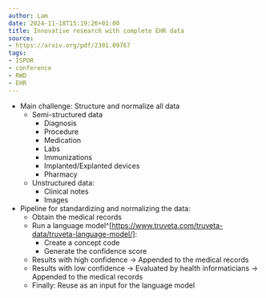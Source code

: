 ```yaml
---
author: Lam
date: 2024-11-18T15:19:26+01:00
title: Innovative research with complete EHR data
source:
- https://arxiv.org/pdf/2301.09767
tags:
- ISPOR
- conference
- RWD
- EHR
---
```


- Main challenge: Structure and normalize all data
  - Semi-structured data
    - Diagnosis
    - Procedure
    - Medication
    - Labs
    - Immunizations
    - Implanted/Explanted devices
    - Pharmacy
  - Unstructured data:
    - Clinical notes
    - Images
- Pipeline for standardizing and normalizing the data:
  - Obtain the medical records
  - Run a language model^[https://www.truveta.com/truveta-data/truveta-language-model/]:
    - Create a concept code
    - Generate the confidence score
  - Results with high confidence $\to$ Appended to the medical records
  - Results with low confidence $\to$ Evaluated by health informaticians $\to$ Appended to the medical records
  - Finally: Reuse as an input for the language model
